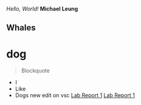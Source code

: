 *Hello, World!*
**Michael Leung**
## Whales
# dog
> Blockquote
* I
* Like
* Dogs
new edit on vsc
[Lab Report 1](lab-report-1-week-2.html)
[Lab Report 1](https://michaeLeung.github.io/<your-lab-reports-repo>/lab-report-1-week-2.html)